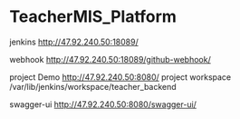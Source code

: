 # TeacherMIS_Platform


jenkins
http://47.92.240.50:18089/


webhook
http://47.92.240.50:18089/github-webhook/

project Demo
http://47.92.240.50:8080/
project workspace
/var/lib/jenkins/workspace/teacher_backend

swagger-ui
http://47.92.240.50:8080/swagger-ui/



